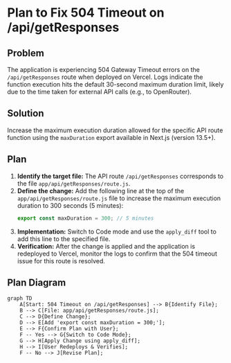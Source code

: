 # Plan to Fix 504 Timeout on /api/getResponses

## Problem

The application is experiencing 504 Gateway Timeout errors on the `/api/getResponses` route when deployed on Vercel. Logs indicate the function execution hits the default 30-second maximum duration limit, likely due to the time taken for external API calls (e.g., to OpenRouter).

## Solution

Increase the maximum execution duration allowed for the specific API route function using the `maxDuration` export available in Next.js (version 13.5+).

## Plan

1.  **Identify the target file:** The API route `/api/getResponses` corresponds to the file `app/api/getResponses/route.js`.
2.  **Define the change:** Add the following line at the top of the `app/api/getResponses/route.js` file to increase the maximum execution duration to 300 seconds (5 minutes):
    ```javascript
    export const maxDuration = 300; // 5 minutes
    ```
3.  **Implementation:** Switch to Code mode and use the `apply_diff` tool to add this line to the specified file.
4.  **Verification:** After the change is applied and the application is redeployed to Vercel, monitor the logs to confirm that the 504 timeout issue for this route is resolved.

## Plan Diagram

```mermaid
graph TD
    A[Start: 504 Timeout on /api/getResponses] --> B{Identify File};
    B --> C[File: app/api/getResponses/route.js];
    C --> D{Define Change};
    D --> E[Add 'export const maxDuration = 300;'];
    E --> F{Confirm Plan with User};
    F -- Yes --> G{Switch to Code Mode};
    G --> H[Apply Change using apply_diff];
    H --> I[User Redeploys & Verifies];
    F -- No --> J[Revise Plan];